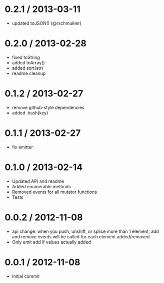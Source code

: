 0.2.1 / 2013-03-11
==================

  * updated toJSON() (@rschmukler)

0.2.0 / 2013-02-28
==================

  * fixed toString
  * added toArray()
  * added sort(str)
  * readme cleanup

0.1.2 / 2013-02-27
==================

  * remove github-style dependencies
  * added .hash(key)

0.1.1 / 2013-02-27
==================

  * fix emitter

0.1.0 / 2013-02-14
==================

  * Updated API and readme
  * Added enumerable methods
  * Removed events for all mutator functions
  * Tests

0.0.2 / 2012-11-08
==================

  * api change: when you push, unshift, or splice more than 1 element, add and remove events will be called for each element added/removed
  * Only emit add if values actually added

0.0.1 / 2012-11-08
==================

  * Initial commit
